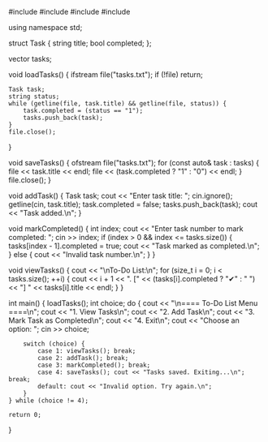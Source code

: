 #include <iostream>
#include <fstream>
#include <vector>
#include <string>

using namespace std;

struct Task {
    string title;
    bool completed;
};

vector<Task> tasks;

void loadTasks() {
    ifstream file("tasks.txt");
    if (!file) return;

    Task task;
    string status;
    while (getline(file, task.title) && getline(file, status)) {
        task.completed = (status == "1");
        tasks.push_back(task);
    }
    file.close();
}

void saveTasks() {
    ofstream file("tasks.txt");
    for (const auto& task : tasks) {
        file << task.title << endl;
        file << (task.completed ? "1" : "0") << endl;
    }
    file.close();
}

void addTask() {
    Task task;
    cout << "Enter task title: ";
    cin.ignore();
    getline(cin, task.title);
    task.completed = false;
    tasks.push_back(task);
    cout << "Task added.\n";
}

void markCompleted() {
    int index;
    cout << "Enter task number to mark completed: ";
    cin >> index;
    if (index > 0 && index <= tasks.size()) {
        tasks[index - 1].completed = true;
        cout << "Task marked as completed.\n";
    } else {
        cout << "Invalid task number.\n";
    }
}

void viewTasks() {
    cout << "\nTo-Do List:\n";
    for (size_t i = 0; i < tasks.size(); ++i) {
        cout << i + 1 << ". [" << (tasks[i].completed ? "✔" : " ") << "] " << tasks[i].title << endl;
    }
}

int main() {
    loadTasks();
    int choice;
    do {
        cout << "\n==== To-Do List Menu ====\n";
        cout << "1. View Tasks\n";
        cout << "2. Add Task\n";
        cout << "3. Mark Task as Completed\n";
        cout << "4. Exit\n";
        cout << "Choose an option: ";
        cin >> choice;

        switch (choice) {
            case 1: viewTasks(); break;
            case 2: addTask(); break;
            case 3: markCompleted(); break;
            case 4: saveTasks(); cout << "Tasks saved. Exiting...\n"; break;
            default: cout << "Invalid option. Try again.\n";
        }
    } while (choice != 4);

    return 0;
}
